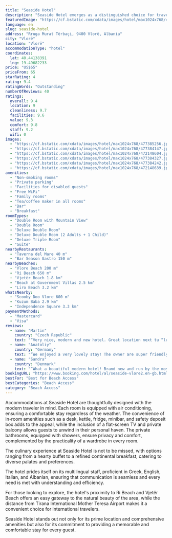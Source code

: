 ```yaml
---
title: "Seaside Hotel"
description: "Seaside Hotel emerges as a distinguished choice for travelers seeking comfort and convenience in Vlorë, located just a stone's throw away from the pristine Vlore Beach."
featuredImage: "https://cf.bstatic.com/xdata/images/hotel/max1024x768/477385256.jpg?k=0a6a772d4b3ed9c7672c56c7ab9a9bd4241dc6baa20b047e1911f4da59ce3bb2&o=&hp=1"
language: en
slug: seaside-hotel
address: "Rruga Murat Tërbaçi, 9400 Vlorë, Albania"
city: "Vlorë"
location: "Vlorë"
accommodationType: "hotel"
coordinates:
  lat: 40.44138391
  lng: 19.49682233
price: "US$65"
priceFrom: 65
starRating: 4
rating: 9.4
ratingWords: "Outstanding"
numberOfReviews: 40
ratings:
  overall: 9.4
  location: 9
  cleanliness: 9.7
  facilities: 9.6
  value: 9.3
  comfort: 9.8
  staff: 9.2
  wifi: 0
images:
  - "https://cf.bstatic.com/xdata/images/hotel/max1024x768/477385256.jpg?k=0a6a772d4b3ed9c7672c56c7ab9a9bd4241dc6baa20b047e1911f4da59ce3bb2&o=&hp=1"
  - "https://cf.bstatic.com/xdata/images/hotel/max1024x768/477384147.jpg?k=30767d89b3575193d499fbd764b1bc38c12b256c91b4bc21f6da65a0df3edf01&o=&hp=1"
  - "https://cf.bstatic.com/xdata/images/hotel/max1024x768/472148604.jpg?k=f46e7c37c6dcfb17d777f4e15b1d90411bb04d9bc69b8d45e357dc0a992aa7af&o=&hp=1"
  - "https://cf.bstatic.com/xdata/images/hotel/max1024x768/477384327.jpg?k=4c70b30a92defd0ecd39d022b4d72c54ac30f99c7feabcb671cae4911513e134&o=&hp=1"
  - "https://cf.bstatic.com/xdata/images/hotel/max1024x768/477384242.jpg?k=e7d0d7375d1dac797a099bcf22f2f668b0d7e49fc38c3ce5c8de1da216d1c4fa&o=&hp=1"
  - "https://cf.bstatic.com/xdata/images/hotel/max1024x768/472148639.jpg?k=098f8c3084db50e1a0dc64930910463d31919208dc284fc3ab385a5c19b27194&o=&hp=1"
amenities:
  - "Non-smoking rooms"
  - "Private parking"
  - "Facilities for disabled guests"
  - "Free WiFi"
  - "Family rooms"
  - "Tea/coffee maker in all rooms"
  - "Bar"
  - "Breakfast"
roomTypes:
  - "Double Room with Mountain View"
  - "Double Room"
  - "Deluxe Double Room"
  - "Deluxe Double Room (2 Adults + 1 Child)"
  - "Deluxe Triple Room"
  - "Suite"
nearbyRestaurants:
  - "Taverna del Mare 40 m"
  - "Bar Season Gastro 150 m"
nearbyBeaches:
  - "Vlore Beach 200 m"
  - "Ri Beach 650 m"
  - "Vjetër Beach 1.8 km"
  - "Beach at Government Villas 2.5 km"
  - "Liro Beach 3.2 km"
whatsNearby:
  - "Scooby Doo Vlore 600 m"
  - "Kuzum Baba 2.9 km"
  - "Independence Square 3.3 km"
paymentMethods:
  - "Mastercard"
  - "Visa"
reviews:
  - name: "Martin"
    country: "Czech Republic"
    text: "“Very nice, modern and new hotel. Great location next tu “lungo mare”. Kind and helpful owners. Possible to pay by card. Small privat parking for few cars.”"
  - name: "Anatoliy"
    country: "Germany"
    text: "“We enjoyed a very lovely stay! The owner are super friendly and do everything to make you feel like home. Breakfast is great and the view from the balcony, too! Facilities are 1 year old an everything looks new, clean and nice. Thank you for the...”"
  - name: "Sandra"
    country: "Denmark"
    text: "“What a beautiful modern hotel! Brand new and run by the most amazing people. We had a great time staying there, enjoyed how the rooms are decorated. The bathroom is also very clean and spacious. Breakfast is freash and tasty, and everyday there...”"
bookingURL: "https://www.booking.com/hotel/al/seaside-vlore2.en-gb.html?aid=8035640"
bestFor: "Best for Beach Access"
bestCategories: "Beach Access"
category: "Beach Access"
---
```


Accommodations at Seaside Hotel are thoughtfully designed with the modern traveler in mind. Each room is equipped with air conditioning, ensuring a comfortable stay regardless of the weather. The convenience of in-room amenities such as a desk, kettle, fridge, minibar, and safety deposit box adds to the appeal, while the inclusion of a flat-screen TV and private balcony allows guests to unwind in their personal haven. The private bathrooms, equipped with showers, ensure privacy and comfort, complemented by the practicality of a wardrobe in every room.

The culinary experience at Seaside Hotel is not to be missed, with options ranging from a hearty buffet to a refined continental breakfast, catering to diverse palates and preferences.

The hotel prides itself on its multilingual staff, proficient in Greek, English, Italian, and Albanian, ensuring that communication is seamless and every need is met with understanding and efficiency.

For those looking to explore, the hotel's proximity to Ri Beach and Vjetër Beach offers an easy gateway to the natural beauty of the area, while the distance from Tirana International Mother Teresa Airport makes it a convenient choice for international travelers.

Seaside Hotel stands out not only for its prime location and comprehensive amenities but also for its commitment to providing a memorable and comfortable stay for every guest.
